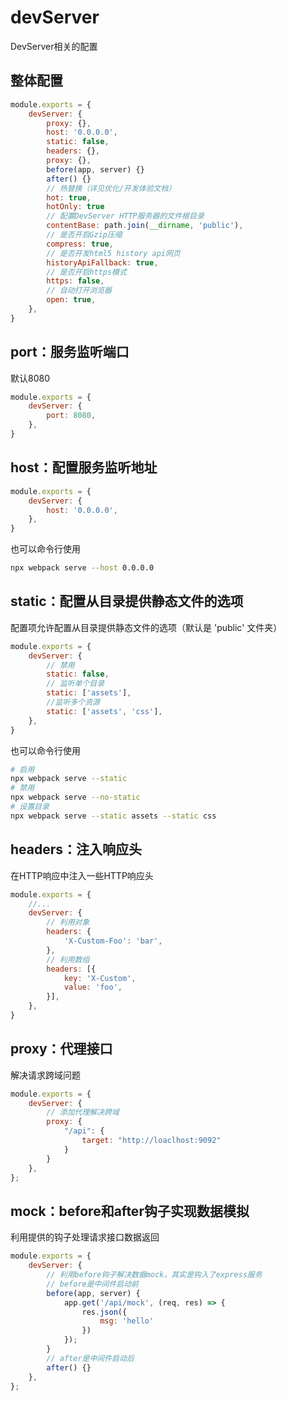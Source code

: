 # devServer

DevServer相关的配置

## 整体配置

```js
module.exports = {
    devServer: {
        proxy: {},
        host: '0.0.0.0',
        static: false,
        headers: {},
        proxy: {},
        before(app, server) {}
        after() {}
        // 热替换（详见优化/开发体验文档）
        hot: true,
        hotOnly: true
        // 配置DevServer HTTP服务器的文件根目录
        contentBase: path.join(__dirname, 'public'),
        // 是否开启Gzip压缩
        compress: true,
        // 是否开发html5 history api网页
        historyApiFallback: true,
        // 是否开启https模式
        https: false,
        // 自动打开浏览器
        open: true,
    },
}
```

## port：服务监听端口

默认8080

```js
module.exports = {
    devServer: {
        port: 8080,
    },
}
```

## host：配置服务监听地址

```js
module.exports = {
    devServer: {
        host: '0.0.0.0',
    },
}
```

也可以命令行使用

```bash
npx webpack serve --host 0.0.0.0
```

## static：配置从目录提供静态文件的选项

配置项允许配置从目录提供静态文件的选项（默认是 'public' 文件夹）

```js
module.exports = {
    devServer: {
        // 禁用
        static: false,
        // 监听单个目录
        static: ['assets'],
        //监听多个资源
        static: ['assets', 'css'],
    },
}
```

也可以命令行使用

```bash
# 启用
npx webpack serve --static
# 禁用
npx webpack serve --no-static
# 设置目录
npx webpack serve --static assets --static css
```

## headers：注入响应头

在HTTP响应中注入一些HTTP响应头

```js
module.exports = {
    //...
    devServer: {
        // 利用对象
        headers: {
            'X-Custom-Foo': 'bar',
        },
        // 利用数组
        headers: [{
            key: 'X-Custom',
            value: 'foo',
        }],
    },
}
```

## proxy：代理接口

解决请求跨域问题

```js
module.exports = {
    devServer: {
        // 添加代理解决跨域
        proxy: {
            "/api": {
                target: "http://loaclhost:9092"
            }
        }
    },
};
```

## mock：before和after钩子实现数据模拟

利用提供的钩子处理请求接口数据返回

```js
module.exports = {
    devServer: {
        // 利用before钩子解决数据mock，其实是钩入了express服务
        // before是中间件启动前
        before(app, server) {
            app.get('/api/mock', (req, res) => {
                res.json({
                    msg: 'hello'
                })
            });
        }
        // after是中间件启动后
        after() {}
    },
};
```
